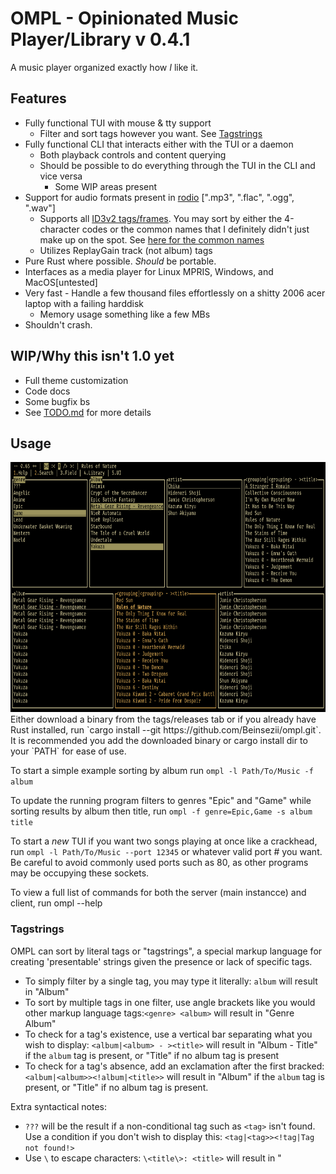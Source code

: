 # OMPL - Opinionated Music Player/Library v 0.4.1
A music player organized exactly how *I* like it.

## Features
  * Fully functional TUI with mouse & tty support
    * Filter and sort tags however you want. See [Tagstrings](https://github.com/Beinsezii/ompl#tagstrings)
  * Fully functional CLI that interacts either with the TUI or a daemon
    * Both playback controls and content querying
    * Should be possible to do everything through the TUI in the CLI and vice versa
      * Some WIP areas present
  * Support for audio formats present in [rodio](https://github.com/RustAudio/rodio) [".mp3", ".flac", ".ogg", ".wav"]
    * Supports all [ID3v2 tags/frames](https://id3.org/id3v2.3.0#Declared_ID3v2_frames). You may sort by either the 4-character codes or the common names that I definitely didn't just make up on the spot. See [here for the common names](./src/library/track/mod.rs#L18)
    * Utilizes ReplayGain track (not album) tags
  * Pure Rust where possible. *Should* be portable.
  * Interfaces as a media player for Linux MPRIS, Windows, and MacOS[untested]
  * Very fast - Handle a few thousand files effortlessly on a shitty 2006 acer laptop with a failing harddisk
    * Memory usage something like a few MBs
  * Shouldn't crash.

## WIP/Why this isn't 1.0 yet
  * Full theme customization
  * Code docs
  * Some bugfix bs
  * See [TODO.md](./TODO.md) for more details
  
## Usage
<img src="./screenshot.png" height = 400px />
Either download a binary from the tags/releases tab or if you already have Rust installed, run `cargo install --git https://github.com/Beinsezii/ompl.git`.
It is recommended you add the downloaded binary or cargo install dir to your `PATH` for ease of use.

To start a simple example sorting by album run `ompl -l Path/To/Music -f album`

To update the running program filters to genres "Epic" and "Game" while sorting results by album then title, run `ompl -f genre=Epic,Game -s album title`

To start a *new* TUI if you want two songs playing at once like a crackhead, run `ompl -l Path/To/Music --port 12345` or whatever valid port # you want.
Be careful to avoid commonly used ports such as 80, as other programs may be occupying these sockets.

To view a full list of commands for both the server (main instancce) and client, run ompl --help

### Tagstrings
OMPL can sort by literal tags or "tagstrings", a special markup language for creating 'presentable' strings given the presence or lack of specific tags.

 * To simply filter by a single tag, you may type it literally: `album` will result in "Album"
 * To sort by multiple tags in one filter, use angle brackets like you would other markup language tags:`<genre> <album>` will result in "Genre Album"
 * To check for a tag's existence, use a vertical bar separating what you wish to display: `<album|<album> - ><title>` will result in "Album - Title" if the `album` tag is present, or "Title" if no album tag is present
 * To check for a tag's absence, add an exclamation after the first bracked: `<album|<album>><!album|<title>>` will result in "Album" if the `album` tag is present, or "Title" if no album tag is present.

Extra syntactical notes:
 * `???` will be the result if a non-conditional tag such as `<tag>` isn't found. Use a condition if you don't wish to display this: `<tag|<tag>><!tag|Tag not found!>`
 * Use `\` to escape characters: `\<title\>: <title>` will result in "<title>: Title"
 * The algorithm will recursively  process down every set of angle brackets. This allows you to have checks inside checks `<tag|<tag2|<tag3>>>` but also has the side effect that `<<title>>` will result in a song titled "SongName" printing out "???", as it will first process `<<title>>` into `<SongName>`, *then* process `<SongName>` which likely won't be a valid tag, resulting in "???". Use escape `\` to prevent this if undesired.
 

### Compiling
Have Rust 2021 installed, clone repo and just run `cargo build`.
`build_bin.sh` will build in binaries in release mode for linux/windows, moving the binaries to ./bin/

## F.A.Q.
Question|Answer
---|---
Can you add support for my strange and unusual use-case?|Use [quodlibet](https://quodlibet.readthedocs.io/en/latest/) or [foobar2000](https://www.foobar2000.org/). This player is *mine*, not yours.
Can you change X functionality to be more like existing standards?|File a bug report with a good reason and I'll *consider* it.
Why are you so passive-aggressive?|I'm lonely.
